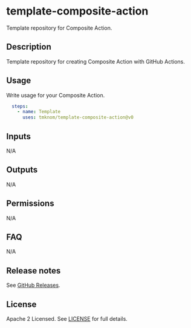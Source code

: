 # template-composite-action

Template repository for Composite Action.

<!-- actdocs start -->

## Description

Template repository for creating Composite Action with GitHub Actions.

## Usage

Write usage for your Composite Action.

```yaml
  steps:
    - name: Template
      uses: tmknom/template-composite-action@v0
```

## Inputs

N/A

## Outputs

N/A

<!-- actdocs end -->

## Permissions

N/A

## FAQ

N/A

## Release notes

See [GitHub Releases][releases].

## License

Apache 2 Licensed. See [LICENSE](LICENSE) for full details.

[releases]: https://github.com/tmknom/template-composite-action/releases
